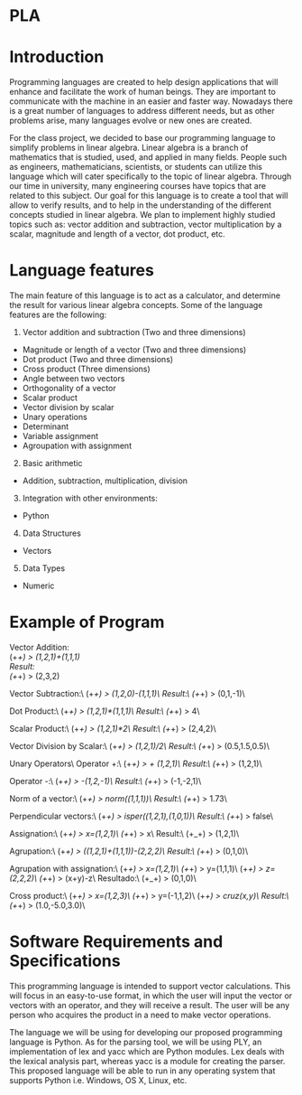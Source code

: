 # PLA

# Introduction

Programming languages are created to help design applications that will enhance and facilitate the work of human beings. 
They are important to communicate with the machine in an easier and faster way. Nowadays there is a great number of 
languages to address different needs, but as other problems arise, many languages evolve or new ones are created.

For the class project, we decided to base our programming language to simplify problems in linear algebra. Linear
algebra is a branch of mathematics that is studied, used, and applied in many fields. People such as engineers, 
mathematicians, scientists, or students can utilize this language which will cater specifically to the topic of linear
algebra. Through our time in university, many engineering courses have topics that are related to this subject.
Our goal for this language is to create a tool that will allow to verify results, and to help in the understanding
of the different concepts studied in linear algebra. We plan to implement highly studied topics such as: vector 
addition and subtraction, vector multiplication by a scalar, magnitude and length of a vector, dot product, etc.

# Language features

The main feature of this language is to act as a calculator, and determine the result for various linear algebra concepts.
Some of the language features are the following:

1. Vector addition and subtraction (Two and three dimensions)

- Magnitude or length of a vector (Two and three dimensions)
- Dot product (Two and three dimensions)
- Cross product (Three dimensions)
- Angle between two vectors
- Orthogonality of a vector
- Scalar product
- Vector division by scalar
- Unary operations
- Determinant
- Variable assignment
- Agroupation with assignment

2. Basic arithmetic

- Addition, subtraction, multiplication, division

3. Integration with other environments:

- Python

4. Data Structures

- Vectors

5. Data Types

- Numeric

# Example of Program

Vector Addition:  
(+_+) > (1,2,1)+(1,1,1)  
Result:  
(+_+) > (2,3,2)  

Vector Subtraction:\\
(+_+) > (1,2,0)-(1,1,1)\\
Result:\\
(+_+) > (0,1,-1)\\

Dot Product:\\
(+_+) > (1,2,1)*(1,1,1)\\
Result:\\
(+_+) > 4\\

Scalar Product:\\
(+_+) > (1,2,1)*2\\
Result:\\
(+_+) > (2,4,2)\\

Vector Division by Scalar:\\
(+_+) > (1,2,1)/2\\
Result:\\
(+_+) > (0.5,1.5,0.5)\\

Unary Operators\\
Operator +:\\
(+_+) > + (1,2,1)\\
Result:\\
(+_+) > (1,2,1)\\

Operator -:\\
(+_+) > -(1,2,-1)\\
Result:\\
(+_+) > (-1,-2,1)\\

Norm of a vector:\\
(+_+) > norm((1,1,1))\\
Result:\\
(+_+) > 1.73\\

Perpendicular vectors:\\
(+_+) > isper((1,2,1),(1,0,1))\\
Result:\\
(+_+) > false\\

Assignation:\\
(+_+) > x=(1,2,1)\\
(+_+) > x\\
Result:\\
(+_+) > (1,2,1)\\

Agrupation:\\
(+_+) > ((1,2,1)+(1,1,1))-(2,2,2)\\
Result:\\
(+_+) > (0,1,0)\\

Agrupation with assignation:\\
(+_+) > x=(1,2,1)\\
(+_+) > y=(1,1,1)\\
(+_+) > z=(2,2,2)\\
(+_+) > (x+y)-z\\
Resultado:\\
(+_+) > (0,1,0)\\

Cross product:\\
(+_+) > x=(1,2,3)\\
(+_+) > y=(-1,1,2)\\
(+_+) > cruz(x,y)\\
Result:\\
(+_+) > (1.0,-5.0,3.0)\\

# Software Requirements and Specifications

This programming language is intended to support vector calculations. This will focus in an easy-to-use
format, in which the user will input the vector or vectors with an operator, and they will receive a 
result. The user will be any person who acquires the product in a need to make vector operations.

The language we will be using for developing our proposed programming language is Python. As for the parsing 
tool, we will be using PLY, an implementation of lex and yacc which are Python modules. Lex deals with the
lexical analysis part, whereas yacc is a module for creating the parser. This proposed language will be able
to run in any operating system that supports Python i.e. Windows, OS X, Linux, etc.
